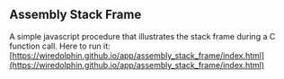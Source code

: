 ## Assembly Stack Frame

A simple javascript procedure that illustrates the stack frame during a C function call.
Here to run it: [https://wiredolphin.github.io/app/assembly_stack_frame/index.html](https://wiredolphin.github.io/app/assembly_stack_frame/index.html)
